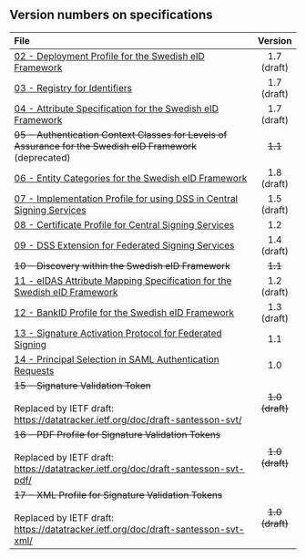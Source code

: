 
## Version numbers on specifications ##

| File | Version |
| :--- | :---: |   
| [02 - Deployment Profile for the Swedish eID Framework](02%20-%20Deployment%20Profile%20for%20the%20Swedish%20eID%20Framework.md) | 1.7<br />(draft) |
| [03 - Registry for Identifiers](03%20-%20Registry%20for%20Identifiers.md) | 1.7<br />(draft) |
| [04 - Attribute Specification for the Swedish eID Framework](04%20-%20Attribute%20Specification%20for%20the%20Swedish%20eID%20Framework.md) | 1.7<br />(draft) |
| ~~05 - Authentication Context Classes for Levels of Assurance for the Swedish eID Framework~~ (deprecated) | ~~1.1~~ |
| [06 - Entity Categories for the Swedish eID Framework](06%20-%20Entity%20Categories%20for%20the%20Swedish%20eID%20Framework.md) | 1.8<br />(draft) |
| [07 - Implementation Profile for using DSS in Central Signing Services](07%20-%20Implementation%20Profile%20for%20using%20DSS%20in%20Central%20Signing%20Services.md) | 1.5<br />(draft) |
| [08 - Certificate Profile for Central Signing Services](08%20-%20Certificate%20Profile%20for%20Central%20Signing%20Services.md) | 1.2 |
| [09 - DSS Extension for Federated Signing Services](09%20-%20DSS%20Extension%20for%20Federated%20Signing%20Services.md) | 1.4<br />(draft) |
| ~~10 - Discovery within the Swedish eID Framework~~ | ~~1.1~~ |
| [11 - eIDAS Attribute Mapping Specification for the Swedish eID Framework](11%20-%20eIDAS%20Constructed%20Attributes%20Specification%20for%20the%20Swedish%20eID%20Framework.md) | 1.2<br/>(draft) |
| [12 - BankID Profile for the Swedish eID Framework](12%20-%20BankID%20Profile%20for%20the%20Swedish%20eID%20Framework.md) | 1.3<br />(draft) |
| [13 - Signature Activation Protocol for Federated Signing](13%20-%20Signature%20Activation%20Protocol.md) | 1.1 |
| [14 - Principal Selection in SAML Authentication Requests](14%20-%20Principal%20Selection%20in%20SAML%20Authentication%20Requests.md) | 1.0 |
| ~~15 - Signature Validation Token~~<br /><br />Replaced by IETF draft: https://datatracker.ietf.org/doc/draft-santesson-svt/ | ~~1.0<br/>(draft)~~ |
| ~~16 - PDF Profile for Signature Validation Tokens~~<br /><br />Replaced by IETF draft: https://datatracker.ietf.org/doc/draft-santesson-svt-pdf/ | ~~1.0<br/>(draft)~~ |
| ~~17 - XML Profile for Signature Validation Tokens~~ <br /><br />Replaced by IETF draft: https://datatracker.ietf.org/doc/draft-santesson-svt-xml/ | ~~1.0<br/>(draft)~~ |



